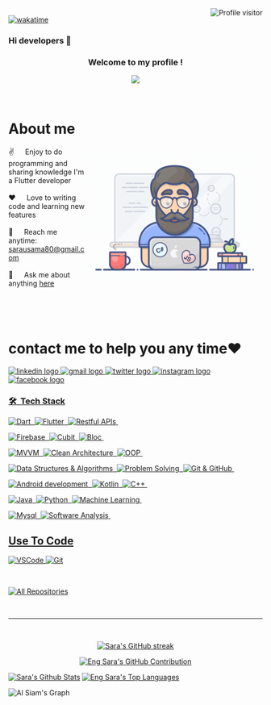 

<a href="https://komarev.com/ghpvc/?username=saraUsama9910">
  <img align="right" src="https://komarev.com/ghpvc/?username=saraUsama9910&label=Visitors&color=0e75b6&style=flat" alt="Profile visitor" />
</a>


[![wakatime](https://wakatime.com/badge/user/eebb3dd8-d9b2-40de-9b88-6fd6cac99dbc.svg)](https://wakatime.com/@eebb3dd8-d9b2-40de-9b88-6fd6cac99dbc)

### Hi developers 👋

<h3 align="center">
  Welcome to my profile !
</h3>

<!-- Typing SVG by DenverCoder1 - https://github.com/DenverCoder1/readme-typing-svg -->
<p align="center">
  <a href="https://github.com/DenverCoder1/readme-typing-svg"><img src="https://readme-typing-svg.herokuapp.com/?lines=Software%20Engineer;Think%20twice%20code%20once&font=Fira%20Code&center=true&width=440&height=45&color=f75c7e&vCenter=true&size=22"></a>
</p> 









</p>
<br />

<!-- About Section -->
 # About me
 
<p>
 <img align="right" width="350" src="/assets/programmer.gif" alt="Coding gif" />
  
 ✌️ &emsp;  Enjoy to do programming and sharing knowledge I'm a Flutter developer  <br/><br/>
 ❤️ &emsp; Love to writing code and learning new features<br/><br/>
 📧 &emsp; Reach me anytime: sarausama80@gmail.com<br/><br/>
 💬 &emsp; Ask me about anything [here](https://github.com/saraUsama9910/saraUsama9910/issues)

</p>







<br/>
<br/>
<br/>









# contact me to help you any time❤️




<a href="https://www.linkedin.com/in/sara-usama-19532a29a/">
    <img src="https://img.shields.io/static/v1?message=LinkedIn&logo=linkedin&label=&color=0077B5&logoColor=white&labelColor=&style=for-the-badge" height="35" alt="linkedin logo"  />
  
  <a href="mailto:sarausama80@gmail.com">
    <img src="https://img.shields.io/static/v1?message=Gmail&logo=gmail&label=&color=D14836&logoColor=white&labelColor=&style=for-the-badge" height="35" alt="gmail logo"  />
   <a href="https://x.com/sara0usama">
      <img src="https://img.shields.io/static/v1?message=Twitter&logo=twitter&label=&color=0077B7&logoColor=white&labelColor=&style=for-the-badge" height="35" alt="twitter logo"  />
 
 <a href="https://instagram.com/sara_usama910">
    <img src="https://img.shields.io/static/v1?message=Instagram&logo=instagram&label=&color=D14834&logoColor=white&labelColor=&style=for-the-badge" height="35" alt="instagram logo"  />

 <a href="https://www.facebook.com/profile.php?id=100004758049180">
    <img src="https://img.shields.io/static/v1?message=Facebook&logo=facebook&label=&color=0077B7&logoColor=white&labelColor=&style=for-the-badge" height="35" alt="facebook logo"  />


### 🛠 &nbsp;Tech Stack
    
![Dart](https://img.shields.io/badge/-Dart-05122A?style=flat&logo=dart)&nbsp;
![Flutter](https://img.shields.io/badge/-Flutter-05122A?style=flat&logo=flutter)&nbsp;
![Restful APIs](https://img.shields.io/badge/-Restful%20APIs-05122A?style=flat&logo=API)&nbsp;

![Firebase](https://img.shields.io/badge/-Firebase-05122A?style=flat&logo=Firebase)&nbsp;
![Cubit](https://img.shields.io/badge/-Cubit-05122A?style=flat)&nbsp;
![Bloc](https://img.shields.io/badge/-Bloc-05122A?style=flat)&nbsp;

![MVVM](https://img.shields.io/badge/-MVVM-05122A?style=flat)&nbsp;
![Clean Architecture](https://img.shields.io/badge/-Clean%20Architecture-05122A?style=flat)&nbsp;
![OOP](https://img.shields.io/badge/-OOP-05122A?style=flat&logo=OOP)&nbsp;

![Data Structures & Algorithms](https://img.shields.io/badge/-Data%20Structures%20&%20Algorithms-05122A?style=flat)&nbsp;
![Problem Solving](https://img.shields.io/badge/-Problem%20Solving-05122A?style=flat)&nbsp;
![Git & GitHub](https://img.shields.io/badge/-Git%20&%20GitHub-05122A?style=flat)&nbsp;

![Android development](https://img.shields.io/badge/-Android%20development-05122A?style=flat&logo=OOP)&nbsp;
![Kotlin](https://img.shields.io/badge/-Kotlin-05122A?style=flat&logo=OOP)&nbsp;
![C++](https://img.shields.io/badge/-C++-05122A?style=flat&logo=OOP)&nbsp;

![Java](https://img.shields.io/badge/-Java-05122A?style=flat&logo=OOP)&nbsp;
![Python](https://img.shields.io/badge/-python-05122A?style=flat&logo=OOP)&nbsp;
![Machine Learning](https://img.shields.io/badge/-Machine%20Learning-05122A?style=flat&logo=OOP)&nbsp;

![Mysql](https://img.shields.io/badge/-Mysql-05122A?style=flat&logo=OOP)&nbsp;
![Software Analysis](https://img.shields.io/badge/-Software%20Analysis-05122A?style=flat&logo=OOP)&nbsp;

## Use To Code

![VSCode](https://img.shields.io/badge/Visual_Studio-0078d7?style=for-the-badge&logo=visual%20studio&logoColor=white)
![Git](https://img.shields.io/badge/Git-F05032?style=for-the-badge&logo=git&logoColor=white)

<br/>


<p align="left">
  <a href="https://github.com/saraUsama9910?tab=repositories" target="_blank"><img alt="All Repositories" title="All Repositories" src="https://img.shields.io/badge/-All%20Repos-2962FF?style=for-the-badge&logo=koding&logoColor=white"/></a>
</p>

<br/>
<hr/>
<br/>

<p align="center">
  <a href="https://github.com/saraUsama9910">
    <img src="https://github-readme-streak-stats.herokuapp.com/?user=saraUsama9910&theme=radical&border=7F3FBF&background=0D1117" alt="Sara's GitHub streak"/>
  </a>
</p>

<p align="center">
  <a href="https://github.com/saraUsama9910">
    <img src="https://github-profile-summary-cards.vercel.app/api/cards/profile-details?username=saraUsama9910&theme=radical" alt="Eng Sara's GitHub Contribution"/>
  </a>
</p>

<a> 
    <a href="https://github.com/saraUsama9910"><img alt="Sara's Github Stats" src="https://denvercoder1-github-readme-stats.vercel.app/api?username=saraUsama9910&show_icons=true&count_private=true&theme=react&border_color=7F3FBF&bg_color=0D1117&title_color=F85D7F&icon_color=F8D866" height="192px" width="49.5%"/></a>
  <a href="https://github.com/saraUsama9910"><img alt="Eng Sara's Top Languages" src="https://denvercoder1-github-readme-stats.vercel.app/api/top-langs/?username=saraUsama9910&langs_count=8&layout=compact&theme=react&border_color=7F3FBF&bg_color=0D1117&title_color=F85D7F&icon_color=F8D866" height="192px" width="49.5%"/></a>
  <br/>
</a>


![Al Siam's Graph](https://github-readme-activity-graph.vercel.app/graph?username=alsiam&custom_title=Al%20Siam's%20GitHub%20Activity%20Graph&bg_color=0D1117&color=7F3FBF&line=7F3FBF&point=7F3FBF&area_color=FFFFFF&title_color=FFFFFF&area=true)
